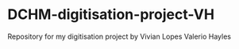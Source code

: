 # DCHM-digitisation-project-VH
Repository for my digitisation project by Vivian Lopes Valerio Hayles
